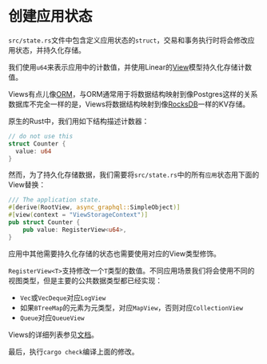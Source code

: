 # 创建应用状态

`src/state.rs`文件中包含定义应用状态的`struct`，交易和事务执行时将会修改应用状态，并持久化存储。

我们使用`u64`来表示应用中的计数值，并使用Linear的[View](https://linera-dev.respeer.ai/#/zh_CN/advanced_topics/views)模型持久化存储计数值。

Views有点儿像[ORM](https://en.wikipedia.org/wiki/Object–relational_mapping)，与ORM通常用于将数据结构映射到像Postgres这样的关系数据库不完全一样的是，Views将数据结构映射到像[RocksDB](https://rocksdb.org/)一样的KV存储。

原生的Rust中，我们用如下结构描述计数器：

```rust
// do not use this
struct Counter {
  value: u64
}
```

然而，为了持久化存储数据，我们需要将`src/state.rs`中的所有`应用`状态用下面的View替换：

```rust
/// The application state.
#[derive(RootView, async_graphql::SimpleObject)]
#[view(context = "ViewStorageContext")]
pub struct Counter {
    pub value: RegisterView<u64>,
}
```

应用中其他需要持久化存储的状态也需要使用对应的View类型修饰。

`RegisterView<T>`支持修改一个`T`类型的数值。不同应用场景我们将会使用不同的视图类型，但是主要的公共数据类型都已经实现：

- `Vec`或`VecDeque`对应`LogView`
- 如果`BTreeMap`的元素为元类型，对应`MapView`，否则对应`CollectionView`
- `Queue`对应`QueueView`

Views的详细列表参见[文档](zh_CN/developers/advanced_topics/views.md)。

最后，执行`cargo check`编译上面的修改。
